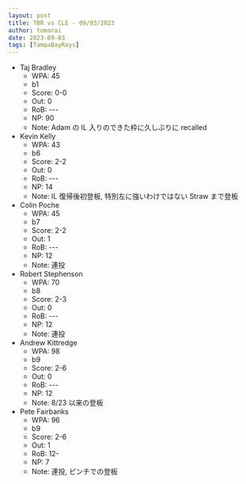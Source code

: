 ```yaml
---
layout: post
title: TBR vs CLE - 09/03/2023
author: tomarai
date: 2023-09-03
tags: [TampaBayRays]
---
```


* Taj Bradley
	- WPA: 45
	- b1
	- Score: 0-0
	- Out: 0
	- RoB: ---
	- NP: 90
	- Note: Adam の IL 入りのできた枠に久しぶりに recalled
* Kevin Kelly
	- WPA: 43
	- b6
	- Score: 2-2
	- Out: 0
	- RoB: ---
	- NP: 14
	- Note: IL 復帰後初登板, 特別左に強いわけではない Straw まで登板
* Colin Poche
	- WPA: 45
	- b7
	- Score: 2-2
	- Out: 1
	- RoB: ---
	- NP: 12
	- Note: 連投
* Robert Stephenson
	- WPA: 70
	- b8
	- Score: 2-3
	- Out: 0
	- RoB: ---
	- NP: 12
	- Note: 連投
* Andrew Kittredge
	- WPA: 98
	- b9
	- Score: 2-6
	- Out: 0
	- RoB: ---
	- NP: 12
	- Note: 8/23 以来の登板
* Pete Fairbanks
	- WPA: 96
	- b9
	- Score: 2-6
	- Out: 1
	- RoB: 12-
	- NP: 7
	- Note: 連投, ピンチでの登板

